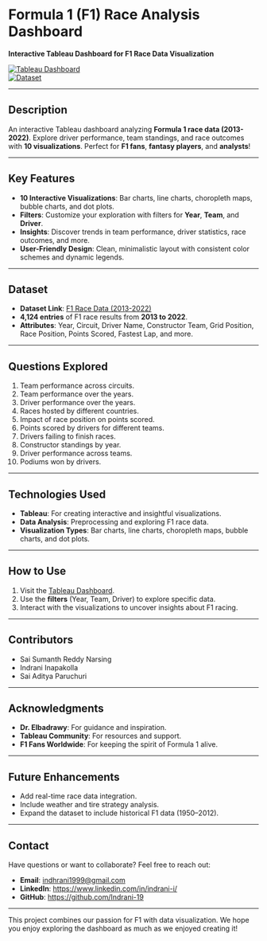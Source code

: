 # **Formula 1 (F1) Race Analysis Dashboard**  
**Interactive Tableau Dashboard for F1 Race Data Visualization**  

[![Tableau Dashboard](https://img.shields.io/badge/View-Dashboard-blue)](https://public.tableau.com/app/profile/sai.aditya.paruchuri/viz/F1-analysis-dashboard-ISA/Dashboard1?publish=yes)  
[![Dataset](https://img.shields.io/badge/Dataset-Formula%201-orange)](https://www.kaggle.com/datasets/rohanrao/formula-1-world-championship-1950-2020)  

---

## **Description**  
An interactive Tableau dashboard analyzing **Formula 1 race data (2013-2022)**. Explore driver performance, team standings, and race outcomes with **10 visualizations**. Perfect for **F1 fans**, **fantasy players**, and **analysts**!  

---

## **Key Features**  
- **10 Interactive Visualizations**: Bar charts, line charts, choropleth maps, bubble charts, and dot plots.  
- **Filters**: Customize your exploration with filters for **Year**, **Team**, and **Driver**.  
- **Insights**: Discover trends in team performance, driver statistics, race outcomes, and more.  
- **User-Friendly Design**: Clean, minimalistic layout with consistent color schemes and dynamic legends.  

---

## **Dataset**  
- **Dataset Link**: [F1 Race Data (2013-2022)](https://www.kaggle.com/datasets/rohanrao/formula-1-world-championship-1950-2020)  
- **4,124 entries** of F1 race results from **2013 to 2022**.  
- **Attributes**: Year, Circuit, Driver Name, Constructor Team, Grid Position, Race Position, Points Scored, Fastest Lap, and more.  

---

## **Questions Explored**  
1. Team performance across circuits.  
2. Team performance over the years.  
3. Driver performance over the years.  
4. Races hosted by different countries.  
5. Impact of race position on points scored.  
6. Points scored by drivers for different teams.  
7. Drivers failing to finish races.  
8. Constructor standings by year.  
9. Driver performance across teams.  
10. Podiums won by drivers.  

---

## **Technologies Used**  
- **Tableau**: For creating interactive and insightful visualizations.  
- **Data Analysis**: Preprocessing and exploring F1 race data.  
- **Visualization Types**: Bar charts, line charts, choropleth maps, bubble charts, and dot plots.  

---

## **How to Use**  
1. Visit the [Tableau Dashboard](https://public.tableau.com/app/profile/sai.aditya.paruchuri/viz/F1-analysis-dashboard-ISA/Dashboard1?publish=yes).  
2. Use the **filters** (Year, Team, Driver) to explore specific data.  
3. Interact with the visualizations to uncover insights about F1 racing.  

---

## **Contributors**  
- Sai Sumanth Reddy Narsing  
- Indrani Inapakolla
- Sai Aditya Paruchuri

---

## **Acknowledgments**  
- **Dr. Elbadrawy**: For guidance and inspiration.  
- **Tableau Community**: For resources and support.  
- **F1 Fans Worldwide**: For keeping the spirit of Formula 1 alive.  

---

## **Future Enhancements**  
- Add real-time race data integration.  
- Include weather and tire strategy analysis.  
- Expand the dataset to include historical F1 data (1950–2012).  

---

## **Contact**  
Have questions or want to collaborate? Feel free to reach out:  
- **Email**: indhrani1999@gmail.com  
- **LinkedIn**: https://www.linkedin.com/in/indrani-i/  
- **GitHub**: https://github.com/Indrani-19

---
This project combines our passion for F1 with data visualization. We hope you enjoy exploring the dashboard as much as we enjoyed creating it!  
